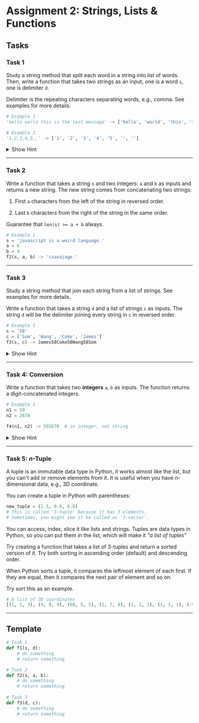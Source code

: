 # Assignment 2: Strings, Lists & Functions

## Tasks

### Task 1

Study a string method that split each word in a string into list of words.
Then, write a function that takes two strings as an input, one is a word `s`,
one is delimiter `d`.

Delimiter is the repeating characters separating words, e.g., comma.
See examples for more details.

```python
# Example 1
'hello world this is the test message' -> ['hello', 'world', 'this', 'is', 'the', 'test', 'message']

# Example 2
'1,2,3,4,5,,' -> ['1', '2', '3', '4', '5', '', '']
```

<details>
    <summary>Show Hint</summary>

    See .split(...)

</details>

<hr>

### Task 2

Write a function that takes a string `s` and two integers: `a` and `b` as inputs
and returns a new string.
The new string comes from concatenating two strings:

1. First `a` characters from the left of the string in reversed order.

2. Last `b` characters from the right of the string in the same order.

Guarantee that `len(s) >= a + b` always.

```python
# Example 1
s = 'javascript is a weird language.'
a = 6
b = 4
f2(s, a, b) -> 'csavajage.'
```

<hr>

### Task 3

Study a string method that join each string from a list of strings.
See examples for more details.

Write a function that takes a string `d` and a list of strings `c` as inputs.
The string `d` will be the delimiter joining every string in `c` in reversed order.

```python
# Example 1
s = '58'
c = ['Som', 'Wang', 'Coke', 'James']
f3(s, c) -> James58Coke58Wang58Som
```

<details>
    <summary>Show Hint</summary>

    See .join(...)

</details>

<hr>

### Task 4: Conversion

Write a function that takes two **integers** `a`, `b` as inputs.
The function returns a digit-concatenated integers.

```python
# Example 1
n1 = 59
n2 = 2678

f4(n1, n2) -> 592678  # in integer, not string
```

<details>
    <summary>Show Hint</summary>

    See str(...) and int(...)

</details>


<hr>

### Task 5: *n*-Tuple

A tuple is an immutable data type in Python, it works almost like the list,
but you can't add or remove elements from it.
It is useful when you have *n*-dimensional data, e.g., 3D coordinate.

You can create a tuple in Python with parentheses:

```python
new_tuple = (2.5, 0.0, 6.8)
# This is called '3-tuple' because it has 3 elements.
# Sometimes, you might see it be called as '3-vector'.
```

You can access, index, slice it like lists and strings.
Tuples are data types in Python, so you can put them in the list, which
will make it *"a list of tuples"*

Try creating a function that takes a list of 3-tuples and return a sorted version of it.
Try both sorting in ascending order (default) and descending order.

When Python sorts a tuple, it compares the leftmost element of each first.
If they are equal, then it compares the next pair of element and so on.

Try sort this as an example.

```python
# A list of 3D coordinates
[(1, 2, 3), (9, 8, 9), (60, 5, 5), (1, 7, 8), (1, 2, 2), (1, 1, 1), (-9, 0, 0)]
```

<hr>

## Template

```python
# Task 1
def f1(s, d):
    # do something
    # return something

# Task 2
def f2(s, a, b):
    # do something
    # return something
    
# Task 3
def f3(d, c):
    # do something
    # return something

```
